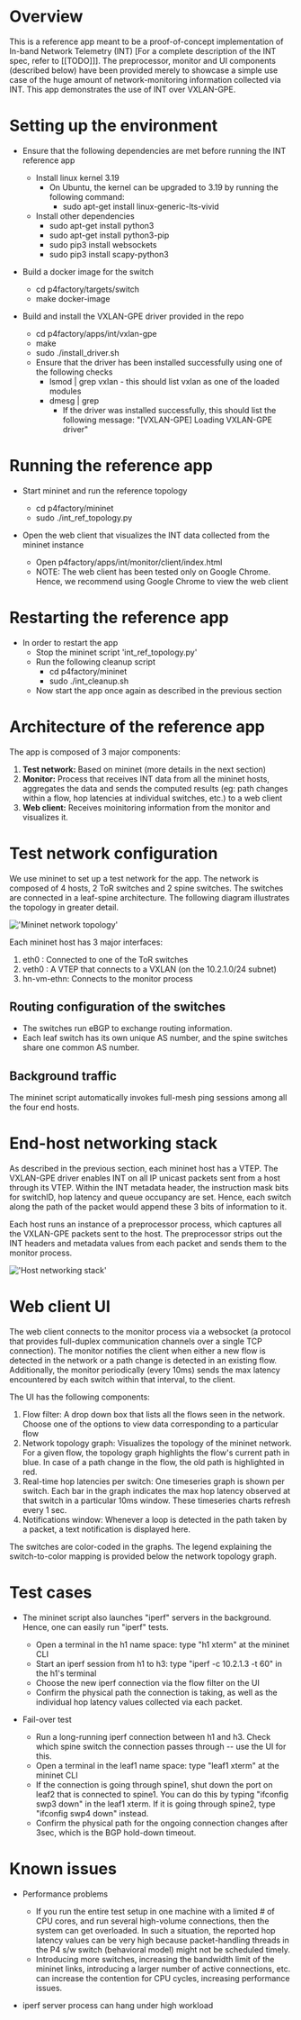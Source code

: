 Overview
========

This is a reference app meant to be a proof-of-concept implementation of In-band Network Telemetry (INT) [For a complete description of the INT spec, refer to [[TODO]]]. The preprocessor, monitor and UI components (described below) have been provided merely to showcase a simple use case of the huge amount of network-monitoring information collected via INT. This app demonstrates the use of INT over VXLAN-GPE.


Setting up the environment
===========================

* Ensure that the following dependencies are met before running the INT reference app
  * Install linux kernel 3.19
    * On Ubuntu, the kernel can be upgraded to 3.19 by running the following command:
      * sudo apt-get install linux-generic-lts-vivid
  * Install other dependencies
    * sudo apt-get install python3
    * sudo apt-get install python3-pip
    * sudo pip3 install websockets
    * sudo pip3 install scapy-python3
    
* Build a docker image for the switch
  * cd p4factory/targets/switch
  * make docker-image

* Build and install the VXLAN-GPE driver provided in the repo
  * cd p4factory/apps/int/vxlan-gpe
  * make
  * sudo ./install_driver.sh
  * Ensure that the driver has been installed successfully using one of the following checks
    * lsmod | grep vxlan - this should list vxlan as one of the loaded modules
    * dmesg | grep 
      * If the driver was installed successfully, this should list the following message: "[VXLAN-GPE] Loading VXLAN-GPE driver"

Running the reference app
=========================

* Start mininet and run the reference topology
  * cd p4factory/mininet
  * sudo ./int_ref_topology.py

* Open the web client that visualizes the INT data collected from the mininet instance
  * Open p4factory/apps/int/monitor/client/index.html
  * NOTE: The web client has been tested only on Google Chrome. Hence, we recommend using Google Chrome to view the web client

Restarting the reference app
============================

* In order to restart the app
    * Stop the mininet script 'int_ref_topology.py'
    * Run the following cleanup script
      * cd p4factory/mininet
      * sudo ./int_cleanup.sh
    * Now start the app once again as described in the previous section

Architecture of the reference app
=================================

The app is composed of 3 major components:

1. **Test network:** Based on mininet (more details in the next section)
2. **Monitor:** Process that receives INT data from all the mininet hosts, aggregates the data and sends the computed results (eg: path changes within a flow, hop latencies at individual switches, etc.) to a web client
3. **Web client:** Receives moinitoring information from the monitor and visualizes it.

Test network configuration
==========================

We use mininet to set up a test network for the app. The network is composed of 4 hosts, 2 ToR switches and 2 spine switches. The switches are connected in a leaf-spine architecture. The following diagram illustrates the topology in greater detail.

!['Mininet network topology'](resources/mininet_topology.png)

Each mininet host has 3 major interfaces:

1. eth0 : Connected to one of the ToR switches
2. veth0 : A VTEP that connects to a VXLAN (on the 10.2.1.0/24 subnet)
3. hn-vm-ethn: Connects to the monitor process

Routing configuration of the switches
-------------------------------------

* The switches run eBGP to exchange routing information.
* Each leaf switch has its own unique AS number, and the spine switches share one common AS number.

Background traffic
------------------

The mininet script automatically invokes full-mesh ping sessions among all the four end hosts.

End-host networking stack
==========================

As described in the previous section, each mininet host has a VTEP. The VXLAN-GPE driver enables INT on all IP unicast packets sent from a host through its VTEP. Within the INT metadata header, the instruction mask bits for switchID, hop latency and queue occupancy are set. Hence, each switch along the path of the packet would append these 3 bits of information to it.

Each host runs an instance of a preprocessor process, which captures all the VXLAN-GPE packets sent to the host. The preprocessor strips out the INT headers and metadata values from each packet and sends them to the monitor process.

!['Host networking stack'](resources/host_network_stack.png)

Web client UI
=============

The web client connects to the monitor process via a websocket (a protocol that provides full-duplex communication channels over a single TCP connection). The monitor notifies the client when either a new flow is detected in the network or a path change is detected in an existing flow. Additionally, the monitor periodically (every 10ms) sends the max latency encountered by each switch within that interval, to the client.

The UI has the following components: 

1. Flow filter: A drop down box that lists all the flows seen in the network. Choose one of the options to view data corresponding to a particular flow
2. Network topology graph: Visualizes the topology of the mininet network. For a given flow, the topology graph highlights the flow's current path in blue. In case of a path change in the flow, the old path is highlighted in red.
3. Real-time hop latencies per switch: One timeseries graph is shown per switch. Each bar in the graph indicates the max hop latency observed at that switch in a particular 10ms window. These timeseries charts refresh every 1 sec.
4. Notifications window: Whenever a loop is detected in the path taken by a packet, a text notification is displayed here.

The switches are color-coded in the graphs. The legend explaining the switch-to-color mapping is provided below the network topology graph.

Test cases
==========

* The mininet script also launches "iperf" servers in the background. Hence, one can easily run "iperf" tests.
  * Open a terminal in the h1 name space: type "h1 xterm" at the mininet CLI
  * Start an iperf session from h1 to h3: type "iperf -c 10.2.1.3 -t 60" in the h1's terminal
  * Choose the new iperf connection via the flow filter on the UI
  * Confirm the physical path the connection is taking, as well as the individual hop latency values collected via each packet.

* Fail-over test
  * Run a long-running iperf connection between h1 and h3. Check which spine switch the connection passes through -- use the UI for this.
  * Open a terminal in the leaf1 name space: type "leaf1 xterm" at the mininet CLI
  * If the connection is going through spine1, shut down the port on leaf2 that is connected to spine1. You can do this by typing "ifconfig swp3 down" in the leaf1 xterm. If it is going through spine2, type "ifconfig swp4 down" instead.
  * Confirm the physical path for the ongoing connection changes after 3sec, which is the BGP hold-down timeout.

Known issues
============

* Performance problems
  * If you run the entire test setup in one machine with a limited # of CPU cores, and run several high-volume connections, then the system can get overloaded. In such a situation, the reported hop latency values can be very high because packet-handling threads in the P4 s/w switch (behavioral model) might not be scheduled timely.
  * Introducing more switches, increasing the bandwidth limit of the mininet links, introducing a larger number of active connections, etc. can increase the contention for CPU cycles, increasing performance issues. 

* iperf server process can hang under high workload
